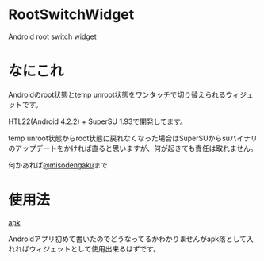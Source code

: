 RootSwitchWidget
================

Android root switch widget

# なにこれ
Androidのroot状態とtemp unroot状態をワンタッチで切り替えられるウィジェットです。

HTL22(Android 4.2.2) + SuperSU 1.93で開発してます。

temp unroot状態からroot状態に戻れなくなった場合はSuperSUからsuバイナリのアップデートをかければ直ると思いますが、何が起きても責任は取れません。

何かあれば[@misodengaku](http://twitter.com/misodengaku)まで

# 使用法
[apk](./rootwidget.apk)

Androidアプリ初めて書いたのでどうなってるかわかりませんがapk落として入れればウィジェットとして使用出来るはずです。
